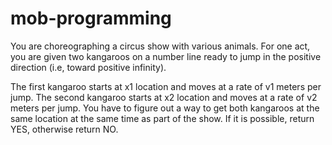 # mob-programming

You are choreographing a circus show with various animals. For one act, you are given two kangaroos on a number line ready to jump in the positive direction (i.e, toward positive infinity).

The first kangaroo starts at x1 location  and moves at a rate of  v1 meters per jump.
The second kangaroo starts at x2 location  and moves at a rate of v2   meters per jump.
You have to figure out a way to get both kangaroos at the same location at the same time as part of the show. If it is possible, return YES, otherwise return NO.